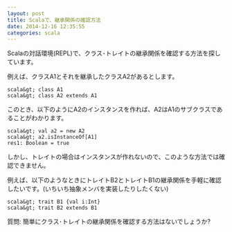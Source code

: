 ```yaml
---
layout: post
title: Scalaで、継承関係の確認方法
date: 2014-12-16 12:35:55
categories: scala
---
```

<p>Scalaの対話環境(REPL)で、クラス･トレイトの継承関係を確認する方法を探しています。</p>

<p>例えば、クラスA1とそれを継承したクラスA2があるとします。</p>

```
scala&gt; class A1
scala&gt; class A2 extends A1
```

<p>このとき、以下のようにA2のインスタンスを作れば、A2はA1のサブクラスであることがわかります。</p>

```
scala&gt; val a2 = new A2
scala&gt; a2.isInstanceOf[A1]
res1: Boolean = true
```

<p>しかし、トレイトの場合はインスタンスが作れないので、このような方法では確認できません。</p>

<p>例えば、以下のようなときにトレイトB2とトレイトB1の継承関係を手軽に確認したいです。(いちいち抽象メンバを実装したりしたくない)</p>

```
scala&gt; trait B1 {val i:Int}
scala&gt; trait B2 extends B1
```

<p>質問: 簡単にクラス･トレイトの継承関係を確認する方法はないでしょうか?</p>
